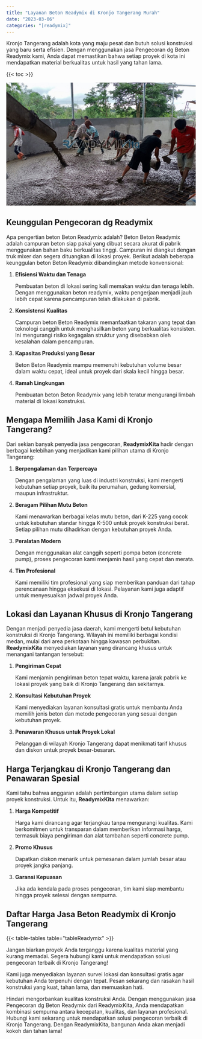 ```yaml
---
title: "Layanan Beton Readymix di Kronjo Tangerang Murah"
date: "2023-03-06"
categories: "[readymix]"
---
```


Kronjo Tangerang adalah kota yang maju pesat dan butuh solusi konstruksi yang baru serta efisien. Dengan menggunakan jasa Pengecoran dg Beton Readymix kami, Anda dapat memastikan bahwa setiap proyek di kota ini mendapatkan material berkualitas untuk hasil yang tahan lama.

{{< toc >}}

![Layanan Beton Readymix di Kronjo Tangerang Murah](/images/readymix/cor-readymix-07.jpg)

## Keunggulan Pengecoran dg Readymix

Apa pengertian beton Beton Readymix adalah? Beton Beton Readymix adalah campuran beton siap pakai yang dibuat secara akurat di pabrik menggunakan bahan baku berkualitas tinggi. Campuran ini diangkut dengan truk mixer dan segera dituangkan di lokasi proyek. Berikut adalah beberapa keunggulan beton Beton Readymix dibandingkan metode konvensional:

1. **Efisiensi Waktu dan Tenaga**

   Pembuatan beton di lokasi sering kali memakan waktu dan tenaga lebih. Dengan menggunakan beton readymix, waktu pengerjaan menjadi jauh lebih cepat karena pencampuran telah dilakukan di pabrik.

2. **Konsistensi Kualitas**

   Campuran beton Beton Readymix memanfaatkan takaran yang tepat dan teknologi canggih untuk menghasilkan beton yang berkualitas konsisten. Ini mengurangi risiko kegagalan struktur yang disebabkan oleh kesalahan dalam pencampuran.

3. **Kapasitas Produksi yang Besar**

   Beton Beton Readymix mampu memenuhi kebutuhan volume besar dalam waktu cepat, ideal untuk proyek dari skala kecil hingga besar.

4. **Ramah Lingkungan**

   Pembuatan beton Beton Readymix yang lebih teratur mengurangi limbah material di lokasi konstruksi.

## Mengapa Memilih Jasa Kami di Kronjo Tangerang?

Dari sekian banyak penyedia jasa pengecoran, **ReadymixKita** hadir dengan berbagai kelebihan yang menjadikan kami pilihan utama di Kronjo Tangerang:

1. **Berpengalaman dan Terpercaya**

   Dengan pengalaman yang luas di industri konstruksi, kami mengerti kebutuhan setiap proyek, baik itu perumahan, gedung komersial, maupun infrastruktur.

2. **Beragam Pilihan Mutu Beton**

   Kami menawarkan berbagai kelas mutu beton, dari K-225 yang cocok untuk kebutuhan standar hingga K-500 untuk proyek konstruksi berat. Setiap pilihan mutu dihadirkan dengan kebutuhan proyek Anda.

3. **Peralatan Modern**

   Dengan menggunakan alat canggih seperti pompa beton (concrete pump), proses pengecoran kami menjamin hasil yang cepat dan merata.

4. **Tim Profesional**

   Kami memiliki tim profesional yang siap memberikan panduan dari tahap perencanaan hingga eksekusi di lokasi. Pelayanan kami juga adaptif untuk menyesuaikan jadwal proyek Anda.

## Lokasi dan Layanan Khusus di Kronjo Tangerang

Dengan menjadi penyedia jasa daerah, kami mengerti betul kebutuhan konstruksi di Kronjo Tangerang. Wilayah ini memiliki berbagai kondisi medan, mulai dari area perkotaan hingga kawasan perbukitan. **ReadymixKita** menyediakan layanan yang dirancang khusus untuk menangani tantangan tersebut:

1. **Pengiriman Cepat**

   Kami menjamin pengiriman beton tepat waktu, karena jarak pabrik ke lokasi proyek yang baik di Kronjo Tangerang dan sekitarnya.

2. **Konsultasi Kebutuhan Proyek**

   Kami menyediakan layanan konsultasi gratis untuk membantu Anda memilih jenis beton dan metode pengecoran yang sesuai dengan kebutuhan proyek.

3. **Penawaran Khusus untuk Proyek Lokal**

   Pelanggan di wilayah Kronjo Tangerang dapat menikmati tarif khusus dan diskon untuk proyek besar-besaran.

## Harga Terjangkau di Kronjo Tangerang dan Penawaran Spesial

Kami tahu bahwa anggaran adalah pertimbangan utama dalam setiap proyek konstruksi. Untuk itu, **ReadymixKita** menawarkan:

1. **Harga Kompetitif**

   Harga kami dirancang agar terjangkau tanpa mengurangi kualitas. Kami berkomitmen untuk transparan dalam memberikan informasi harga, termasuk biaya pengiriman dan alat tambahan seperti concrete pump.

2. **Promo Khusus**

   Dapatkan diskon menarik untuk pemesanan dalam jumlah besar atau proyek jangka panjang.

3. **Garansi Kepuasan**

   Jika ada kendala pada proses pengecoran, tim kami siap membantu hingga proyek selesai dengan sempurna.

## Daftar Harga Jasa Beton Readymix di Kronjo Tangerang

{{< table-tables table="tableReadymix" >}}

Jangan biarkan proyek Anda terganggu karena kualitas material yang kurang memadai. Segera hubungi kami untuk mendapatkan solusi pengecoran terbaik di Kronjo Tangerang!

Kami juga menyediakan layanan survei lokasi dan konsultasi gratis agar kebutuhan Anda terpenuhi dengan tepat. Pesan sekarang dan rasakan hasil konstruksi yang kuat, tahan lama, dan memuaskan hati.

Hindari mengorbankan kualitas konstruksi Anda. Dengan menggunakan jasa Pengecoran dg Beton Readymix dari ReadymixKita, Anda mendapatkan kombinasi sempurna antara kecepatan, kualitas, dan layanan profesional. Hubungi kami sekarang untuk mendapatkan solusi pengecoran terbaik di Kronjo Tangerang. Dengan ReadymixKita, bangunan Anda akan menjadi kokoh dan tahan lama!